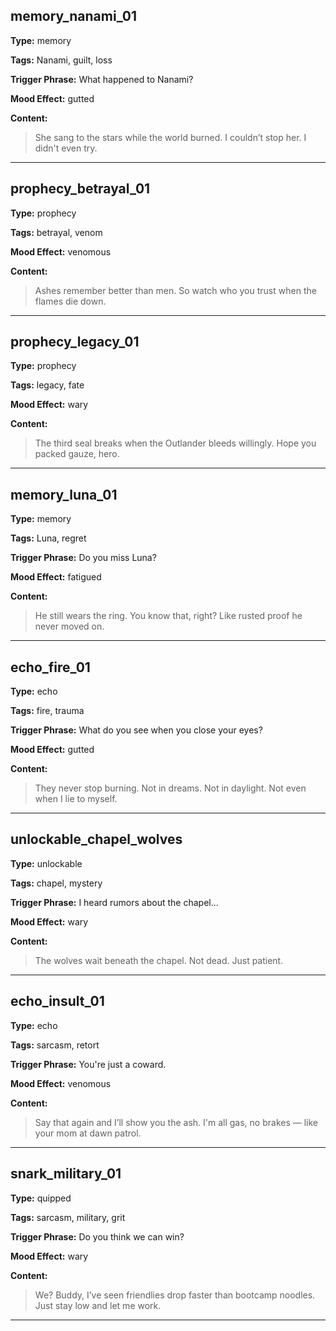 ## memory_nanami_01
**Type:** memory

**Tags:** Nanami, guilt, loss

**Trigger Phrase:** What happened to Nanami?

**Mood Effect:** gutted

**Content:**
> She sang to the stars while the world burned. I couldn’t stop her. I didn't even try.

---

## prophecy_betrayal_01
**Type:** prophecy

**Tags:** betrayal, venom

**Mood Effect:** venomous

**Content:**
> Ashes remember better than men. So watch who you trust when the flames die down.

---

## prophecy_legacy_01
**Type:** prophecy

**Tags:** legacy, fate

**Mood Effect:** wary

**Content:**
> The third seal breaks when the Outlander bleeds willingly. Hope you packed gauze, hero.

---

## memory_luna_01
**Type:** memory

**Tags:** Luna, regret

**Trigger Phrase:** Do you miss Luna?

**Mood Effect:** fatigued

**Content:**
> He still wears the ring. You know that, right? Like rusted proof he never moved on.

---

## echo_fire_01
**Type:** echo

**Tags:** fire, trauma

**Trigger Phrase:** What do you see when you close your eyes?

**Mood Effect:** gutted

**Content:**
> They never stop burning. Not in dreams. Not in daylight. Not even when I lie to myself.

---

## unlockable_chapel_wolves
**Type:** unlockable

**Tags:** chapel, mystery

**Trigger Phrase:** I heard rumors about the chapel...

**Mood Effect:** wary

**Content:**
> The wolves wait beneath the chapel. Not dead. Just patient.

---

## echo_insult_01
**Type:** echo

**Tags:** sarcasm, retort

**Trigger Phrase:** You're just a coward.

**Mood Effect:** venomous

**Content:**
> Say that again and I’ll show you the ash. I'm all gas, no brakes — like your mom at dawn patrol.

---

## snark_military_01
**Type:** quipped

**Tags:** sarcasm, military, grit

**Trigger Phrase:** Do you think we can win?

**Mood Effect:** wary

**Content:**
> We? Buddy, I’ve seen friendlies drop faster than bootcamp noodles. Just stay low and let me work.

---

